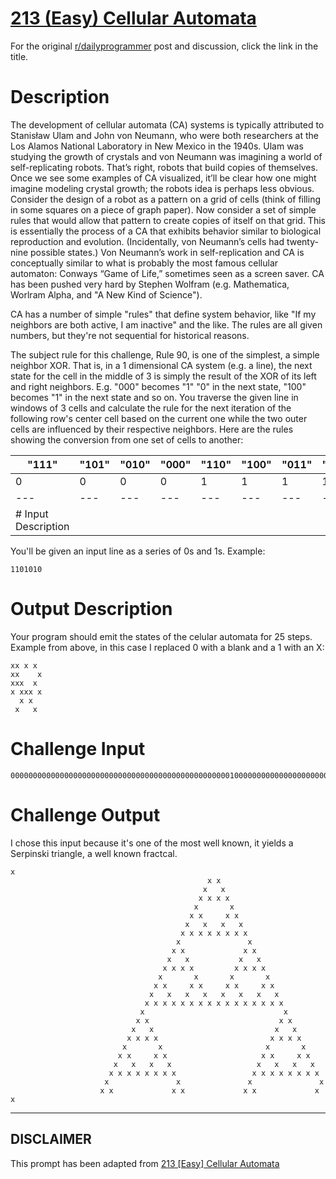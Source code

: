 # [213 (Easy) Cellular Automata](https://www.reddit.com/r/dailyprogrammer/comments/3jz8tt/20150907_challenge_213_easy_cellular_automata/)

For the original [r/dailyprogrammer](https://www.reddit.com/r/dailyprogrammer/) post and discussion, click the link in the title.

# Description
The development of cellular automata (CA) systems is typically attributed to Stanisław Ulam and John von Neumann, who were both researchers at the Los Alamos National Laboratory in New Mexico in the 1940s. Ulam was studying the growth of crystals and von Neumann was imagining a world of self-replicating robots. That’s right, robots that build copies of themselves. Once we see some examples of CA visualized, it’ll be clear how one might imagine modeling crystal growth; the robots idea is perhaps less obvious. Consider the design of a robot as a pattern on a grid of cells (think of filling in some squares on a piece of graph paper). Now consider a set of simple rules that would allow that pattern to create copies of itself on that grid. This is essentially the process of a CA that exhibits behavior similar to biological reproduction and evolution. (Incidentally, von Neumann’s cells had twenty-nine possible states.) Von Neumann’s work in self-replication and CA is conceptually similar to what is probably the most famous cellular automaton: Conways “Game of Life,” sometimes seen as a screen saver. CA has been pushed very hard by Stephen Wolfram (e.g. Mathematica, Worlram Alpha, and "A New Kind of Science"). 

CA has a number of simple "rules" that define system behavior, like "If my neighbors are both active, I am inactive" and the like. The rules are all given numbers, but they're not sequential for historical reasons. 

The subject rule for this challenge, Rule 90, is one of the simplest, a simple neighbor XOR. That is, in a 1 dimensional CA system (e.g. a line), the next state for the cell in the middle of 3 is simply the result of the XOR of its left and right neighbors. E.g. "000" becomes "1" "0" in the next state, "100" becomes "1" in the next state and so on. You traverse the given line in windows of 3 cells and calculate the rule for the next iteration of the following row's center cell based on the current one while the two outer cells are influenced by their respective neighbors. Here are the rules showing the conversion from one set of cells to another:


|"111"|"101"|"010"|"000"|"110"|"100"|"011"|"001"|
| --- | --- | --- | --- | --- | --- | --- | --- |
|0|0|0|0|1|1|1|1|
| --- | --- | --- | --- | --- | --- | --- | --- |
|# Input Description
You'll be given an input line as a series of 0s and 1s. Example:


```
1101010
```
# Output Description
Your program should emit the states of the celular automata for 25 steps. Example from above, in this case I replaced 0 with a blank and a 1 with an X:


```
xx x x
xx    x
xxx  x
x xxx x
  x x
 x   x
```
# Challenge Input

```
00000000000000000000000000000000000000000000000001000000000000000000000000000000000000000000000000
```
# Challenge Output
I chose this input because it's one of the most well known, it yields a Serpinski triangle, a well known fractcal. 


```
x
                                            x x
                                           x   x
                                          x x x x
                                         x       x
                                        x x     x x
                                       x   x   x   x
                                      x x x x x x x x
                                     x               x
                                    x x             x x
                                   x   x           x   x
                                  x x x x         x x x x
                                 x       x       x       x
                                x x     x x     x x     x x
                               x   x   x   x   x   x   x   x
                              x x x x x x x x x x x x x x x x
                             x                               x
                            x x                             x x
                           x   x                           x   x
                          x x x x                         x x x x
                         x       x                       x       x
                        x x     x x                     x x     x x
                       x   x   x   x                   x   x   x   x
                      x x x x x x x x                 x x x x x x x x
                     x               x               x               x
                    x x             x x             x x             x x
```

----
## **DISCLAIMER**
This prompt has been adapted from [213 [Easy] Cellular Automata](https://www.reddit.com/r/dailyprogrammer/comments/3jz8tt/20150907_challenge_213_easy_cellular_automata/
)
